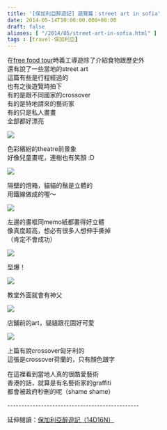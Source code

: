 ```yaml
---
title: '[保加利亞醉遊記] 遊覽篇：street art in sofia'
date: 2014-05-14T10:00:00.000+08:00
draft: false
aliases: [ "/2014/05/street-art-in-sofia.html" ]
tags : [travel-保加利亞]
---
```


在[free food tour](https://hidie.net/bulgaria2f/)時義工導遊除了介紹食物跟歷史外  
還有說了一些當地的street art  
這篇有些是行程經過的  
也有之後遊覽時拍下  
有的是跟不同國家的crossover  
有的是特地請來的藝術家  
有的只是私人畫畫  
全部都好漂亮  

![](/images/bulgaria2g1.jpg)

色彩繽紛的theatre前景象  
好像兒童畫呢，連樹也有笑顏 :D  

![](/images/bulgaria2g2.jpg)

隔壁的燈箱，貓貓的鬚是立體的  
用鐵線做成的喔～  

![](/images/bulgaria2g3.jpg)

左邊的畫框同memo紙都畫得好立體  
像真度超高，想必有很多人想伸手撕掉  
（肯定不會成功）  

![](/images/bulgaria2g4.jpg)

型爆！  

![](/images/bulgaria2g5.jpg)

教堂外面就會有神父  

![](/images/bulgaria2g6.jpg)

店鋪前的art，貓貓跟花園好可愛  

![](/images/bulgaria2g7.jpg)

上篇有說crossover匈牙利的  
這張是crossover荷蘭的，只有顏色跟字  
  
在這裡看到當地人真的很酷愛藝術  
香港的話，就算是有名藝術家的graffiti  
都會被政府秒刪的呢（shame shame）  
  
\-----------------------------------------------  
  
延伸閱讀：[保加利亞醉遊記（14D16N）](https://hidie.net/bulgaria14d16n/)
